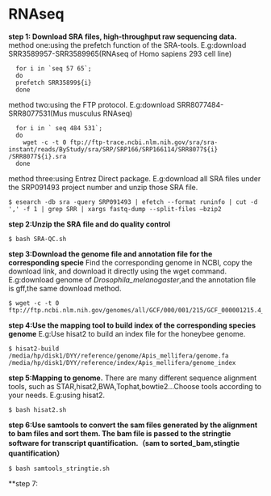 # RNAseq
**step 1: Download SRA files, high-throughput raw sequencing data.**
  method one:using the prefetch function of the SRA-tools.
  E.g:download SRR3589957-SRR3589965(RNAseq of Homo sapiens 293 cell line)
  
      for i in `seq 57 65`;
      do    
      prefetch SRR35899${i}
      done
  method two:using the FTP protocol.
  E.g:download SRR8077484-SRR8077531(Mus musculus RNAseq)
    
      for i in ` seq 484 531`;
      do
        wget -c -t 0 ftp://ftp-trace.ncbi.nlm.nih.gov/sra/sra-instant/reads/ByStudy/sra/SRP/SRP166/SRP166114/SRR8077${i}     /SRR8077${i}.sra  
      done
  method three:using Entrez Direct package.
  E.g:download all SRA files under the SRP091493 project number and unzip those SRA file.
  
    $ esearch -db sra -query SRP091493 | efetch --format runinfo | cut -d ',' -f 1 | grep SRR | xargs fastq-dump --split-files –bzip2
**step 2:Unzip the SRA file and do quality control**

    $ bash SRA-QC.sh
**step 3:Download the genome file and annotation file for the corresponding specie**
Find the corresponding genome in NCBI, copy the download link, and download it directly using the wget command.
  E.g:download genome of *Drosophila_melanogaster*,and the annotation file is gff,the same download method.
  
    $ wget -c -t 0 ftp://ftp.ncbi.nlm.nih.gov/genomes/all/GCF/000/001/215/GCF_000001215.4_Release_6_plus_ISO1_MT/GCF_000001215.4_Release_6_plus_ISO1_MT_genomic.fna.gz
**step 4:Use the mapping tool to build index of the corresponding species genome**
  E.g:Use hisat2 to build an index file for the honeybee genome.
  
    $ hisat2-build /media/hp/disk1/DYY/reference/genome/Apis_mellifera/genome.fa /media/hp/disk1/DYY/reference/index/Apis_mellifera/genome_index
**step 5:Mapping to genome.**
There are many different sequence alignment tools, such as STAR,hisat2,BWA,Tophat,bowtie2...Choose tools according to your needs.
  E.g:using hisat2.
  
    $ bash hisat2.sh
**step 6:Use samtools to convert the sam files generated by the alignment to bam files and sort them. The bam file is passed to the stringtie software for transcript quantification.（sam to sorted_bam,stingtie quantification）**

    $ bash samtools_stringtie.sh
**step 7:


